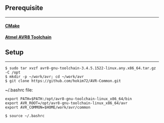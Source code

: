 ## Prerequisite
---
#### [CMake](http://www.cmake.org)
#### [Atmel AVR8 Toolchain](http://www.atmel.com/forms/software-download.aspx?target=tcm:26-64140)
## Setup
---
```
$ sudo tar xvzf avr8-gnu-toolchain-3.4.5.1522-linux.any.x86_64.tar.gz -C /opt
$ mkdir -p ~/work/avr; cd ~/work/avr
$ git clone https://github.com/hokim72/AVR-Common.git
```
~/.bashrc file:
```
export PATH=$PATH:/opt/avr8-gnu-toolchain-linux_x86_64/bin
export AVR_ROOT=/opt/avr8-gnu-toolchain-linux_x86_64/avr
export AVR_COMMON=$HOME/work/avr/common
```
```
$ source ~/.bashrc
```
